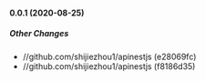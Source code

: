 #### 0.0.1 (2020-08-25)

##### Other Changes

* //github.com/shijiezhou1/apinestjs (e28069fc)
* //github.com/shijiezhou1/apinestjs (f8186d35)

